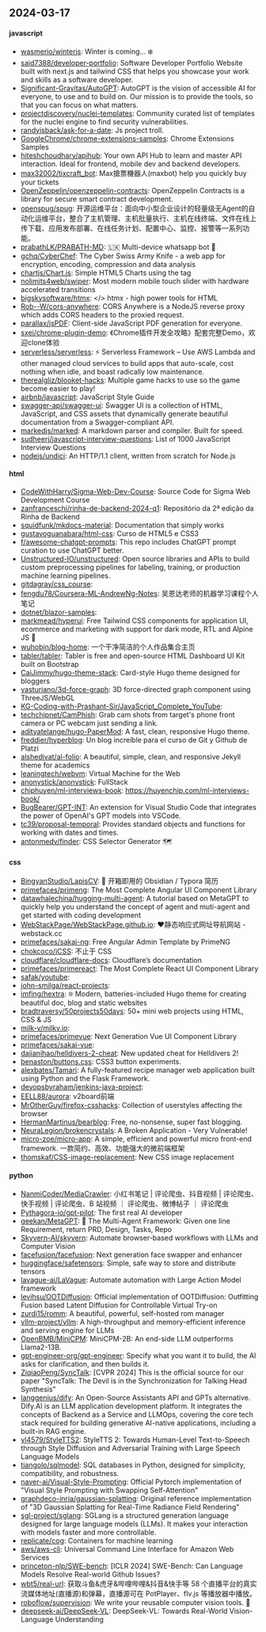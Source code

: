 ## 2024-03-17

#### javascript
* [wasmerio/winterjs](https://github.com/wasmerio/winterjs): Winter is coming... ❄️
* [said7388/developer-portfolio](https://github.com/said7388/developer-portfolio): Software Developer Portfolio Website built with next.js and tailwind CSS that helps you showcase your work and skills as a software developer.
* [Significant-Gravitas/AutoGPT](https://github.com/Significant-Gravitas/AutoGPT): AutoGPT is the vision of accessible AI for everyone, to use and to build on. Our mission is to provide the tools, so that you can focus on what matters.
* [projectdiscovery/nuclei-templates](https://github.com/projectdiscovery/nuclei-templates): Community curated list of templates for the nuclei engine to find security vulnerabilities.
* [randyisback/ask-for-a-date](https://github.com/randyisback/ask-for-a-date): Js project troll.
* [GoogleChrome/chrome-extensions-samples](https://github.com/GoogleChrome/chrome-extensions-samples): Chrome Extensions Samples
* [hiteshchoudhary/apihub](https://github.com/hiteshchoudhary/apihub): Your own API Hub to learn and master API interaction. Ideal for frontend, mobile dev and backend developers.
* [max32002/tixcraft_bot](https://github.com/max32002/tixcraft_bot): Max搶票機器人(maxbot) help you quickly buy your tickets
* [OpenZeppelin/openzeppelin-contracts](https://github.com/OpenZeppelin/openzeppelin-contracts): OpenZeppelin Contracts is a library for secure smart contract development.
* [openspug/spug](https://github.com/openspug/spug): 开源运维平台：面向中小型企业设计的轻量级无Agent的自动化运维平台，整合了主机管理、主机批量执行、主机在线终端、文件在线上传下载、应用发布部署、在线任务计划、配置中心、监控、报警等一系列功能。
* [prabathLK/PRABATH-MD](https://github.com/prabathLK/PRABATH-MD): 🇱🇰 Multi-device whatsapp bot 🎉
* [gchq/CyberChef](https://github.com/gchq/CyberChef): The Cyber Swiss Army Knife - a web app for encryption, encoding, compression and data analysis
* [chartjs/Chart.js](https://github.com/chartjs/Chart.js): Simple HTML5 Charts using the <canvas> tag
* [nolimits4web/swiper](https://github.com/nolimits4web/swiper): Most modern mobile touch slider with hardware accelerated transitions
* [bigskysoftware/htmx](https://github.com/bigskysoftware/htmx): </> htmx - high power tools for HTML
* [Rob--W/cors-anywhere](https://github.com/Rob--W/cors-anywhere): CORS Anywhere is a NodeJS reverse proxy which adds CORS headers to the proxied request.
* [parallax/jsPDF](https://github.com/parallax/jsPDF): Client-side JavaScript PDF generation for everyone.
* [sxei/chrome-plugin-demo](https://github.com/sxei/chrome-plugin-demo): 《Chrome插件开发全攻略》配套完整Demo，欢迎clone体验
* [serverless/serverless](https://github.com/serverless/serverless): ⚡ Serverless Framework – Use AWS Lambda and other managed cloud services to build apps that auto-scale, cost nothing when idle, and boast radically low maintenance.
* [therealgliz/blooket-hacks](https://github.com/therealgliz/blooket-hacks): Multiple game hacks to use so the game become easier to play!
* [airbnb/javascript](https://github.com/airbnb/javascript): JavaScript Style Guide
* [swagger-api/swagger-ui](https://github.com/swagger-api/swagger-ui): Swagger UI is a collection of HTML, JavaScript, and CSS assets that dynamically generate beautiful documentation from a Swagger-compliant API.
* [markedjs/marked](https://github.com/markedjs/marked): A markdown parser and compiler. Built for speed.
* [sudheerj/javascript-interview-questions](https://github.com/sudheerj/javascript-interview-questions): List of 1000 JavaScript Interview Questions
* [nodejs/undici](https://github.com/nodejs/undici): An HTTP/1.1 client, written from scratch for Node.js

#### html
* [CodeWithHarry/Sigma-Web-Dev-Course](https://github.com/CodeWithHarry/Sigma-Web-Dev-Course): Source Code for Sigma Web Development Course
* [zanfranceschi/rinha-de-backend-2024-q1](https://github.com/zanfranceschi/rinha-de-backend-2024-q1): Repositório da 2ª edição da Rinha de Backend
* [squidfunk/mkdocs-material](https://github.com/squidfunk/mkdocs-material): Documentation that simply works
* [gustavoguanabara/html-css](https://github.com/gustavoguanabara/html-css): Curso de HTML5 e CSS3
* [f/awesome-chatgpt-prompts](https://github.com/f/awesome-chatgpt-prompts): This repo includes ChatGPT prompt curation to use ChatGPT better.
* [Unstructured-IO/unstructured](https://github.com/Unstructured-IO/unstructured): Open source libraries and APIs to build custom preprocessing pipelines for labeling, training, or production machine learning pipelines.
* [gitdagray/css_course](https://github.com/gitdagray/css_course): 
* [fengdu78/Coursera-ML-AndrewNg-Notes](https://github.com/fengdu78/Coursera-ML-AndrewNg-Notes): 吴恩达老师的机器学习课程个人笔记
* [dotnet/blazor-samples](https://github.com/dotnet/blazor-samples): 
* [markmead/hyperui](https://github.com/markmead/hyperui): Free Tailwind CSS components for application UI, ecommerce and marketing with support for dark mode, RTL and Alpine JS 🚀
* [wuhobin/blog-home](https://github.com/wuhobin/blog-home): 一个干净简洁的个人作品集合主页
* [tabler/tabler](https://github.com/tabler/tabler): Tabler is free and open-source HTML Dashboard UI Kit built on Bootstrap
* [CaiJimmy/hugo-theme-stack](https://github.com/CaiJimmy/hugo-theme-stack): Card-style Hugo theme designed for bloggers
* [vasturiano/3d-force-graph](https://github.com/vasturiano/3d-force-graph): 3D force-directed graph component using ThreeJS/WebGL
* [KG-Coding-with-Prashant-Sir/JavaScript_Complete_YouTube](https://github.com/KG-Coding-with-Prashant-Sir/JavaScript_Complete_YouTube): 
* [techchipnet/CamPhish](https://github.com/techchipnet/CamPhish): Grab cam shots from target's phone front camera or PC webcam just sending a link.
* [adityatelange/hugo-PaperMod](https://github.com/adityatelange/hugo-PaperMod): A fast, clean, responsive Hugo theme.
* [freddier/hyperblog](https://github.com/freddier/hyperblog): Un blog increíble para el curso de Git y Github de Platzi
* [alshedivat/al-folio](https://github.com/alshedivat/al-folio): A beautiful, simple, clean, and responsive Jekyll theme for academics
* [leaningtech/webvm](https://github.com/leaningtech/webvm): Virtual Machine for the Web
* [anonystick/anonystick](https://github.com/anonystick/anonystick): FullStack
* [chiphuyen/ml-interviews-book](https://github.com/chiphuyen/ml-interviews-book): https://huyenchip.com/ml-interviews-book/
* [BugBearer/GPT-INT](https://github.com/BugBearer/GPT-INT): An extension for Visual Studio Code that integrates the power of OpenAI's GPT models into VSCode.
* [tc39/proposal-temporal](https://github.com/tc39/proposal-temporal): Provides standard objects and functions for working with dates and times.
* [antonmedv/finder](https://github.com/antonmedv/finder): CSS Selector Generator 🗺

#### css
* [BingyanStudio/LapisCV](https://github.com/BingyanStudio/LapisCV): 📃 开箱即用的 Obsidian / Typora 简历
* [primefaces/primeng](https://github.com/primefaces/primeng): The Most Complete Angular UI Component Library
* [datawhalechina/hugging-multi-agent](https://github.com/datawhalechina/hugging-multi-agent): A tutorial based on MetaGPT to quickly help you understand the concept of agent and muti-agent and get started with coding development
* [WebStackPage/WebStackPage.github.io](https://github.com/WebStackPage/WebStackPage.github.io): ❤️静态响应式网址导航网站 - webstack.cc
* [primefaces/sakai-ng](https://github.com/primefaces/sakai-ng): Free Angular Admin Template by PrimeNG
* [chokcoco/iCSS](https://github.com/chokcoco/iCSS): 不止于 CSS
* [cloudflare/cloudflare-docs](https://github.com/cloudflare/cloudflare-docs): Cloudflare’s documentation
* [primefaces/primereact](https://github.com/primefaces/primereact): The Most Complete React UI Component Library
* [safak/youtube](https://github.com/safak/youtube): 
* [john-smilga/react-projects](https://github.com/john-smilga/react-projects): 
* [imfing/hextra](https://github.com/imfing/hextra): 🔯 Modern, batteries-included Hugo theme for creating beautiful doc, blog and static websites
* [bradtraversy/50projects50days](https://github.com/bradtraversy/50projects50days): 50+ mini web projects using HTML, CSS & JS
* [milk-v/milkv.io](https://github.com/milk-v/milkv.io): 
* [primefaces/primevue](https://github.com/primefaces/primevue): Next Generation Vue UI Component Library
* [primefaces/sakai-vue](https://github.com/primefaces/sakai-vue): 
* [dajianihao/helldivers-2-cheat](https://github.com/dajianihao/helldivers-2-cheat): New updated cheat for Helldivers 2!
* [benaston/buttons.css](https://github.com/benaston/buttons.css): CSS3 button experiments.
* [alexbates/Tamari](https://github.com/alexbates/Tamari): A fully-featured recipe manager web application built using Python and the Flask Framework.
* [devopsbyraham/jenkins-java-project](https://github.com/devopsbyraham/jenkins-java-project): 
* [EELL88/aurora](https://github.com/EELL88/aurora): v2board前端
* [MrOtherGuy/firefox-csshacks](https://github.com/MrOtherGuy/firefox-csshacks): Collection of userstyles affecting the browser
* [HermanMartinus/bearblog](https://github.com/HermanMartinus/bearblog): Free, no-nonsense, super fast blogging.
* [NeuraLegion/brokencrystals](https://github.com/NeuraLegion/brokencrystals): A Broken Application - Very Vulnerable!
* [micro-zoe/micro-app](https://github.com/micro-zoe/micro-app): A simple, efficient and powerful micro front-end framework. 一款简约、高效、功能强大的微前端框架
* [thomskaf/CSS-image-replacement](https://github.com/thomskaf/CSS-image-replacement): New CSS image replacement

#### python
* [NanmiCoder/MediaCrawler](https://github.com/NanmiCoder/MediaCrawler): 小红书笔记 | 评论爬虫、抖音视频 | 评论爬虫、快手视频 | 评论爬虫、B 站视频 ｜ 评论爬虫、微博帖子 ｜ 评论爬虫
* [Pythagora-io/gpt-pilot](https://github.com/Pythagora-io/gpt-pilot): The first real AI developer
* [geekan/MetaGPT](https://github.com/geekan/MetaGPT): 🌟 The Multi-Agent Framework: Given one line Requirement, return PRD, Design, Tasks, Repo
* [Skyvern-AI/skyvern](https://github.com/Skyvern-AI/skyvern): Automate browser-based workflows with LLMs and Computer Vision
* [facefusion/facefusion](https://github.com/facefusion/facefusion): Next generation face swapper and enhancer
* [huggingface/safetensors](https://github.com/huggingface/safetensors): Simple, safe way to store and distribute tensors
* [lavague-ai/LaVague](https://github.com/lavague-ai/LaVague): Automate automation with Large Action Model framework
* [levihsu/OOTDiffusion](https://github.com/levihsu/OOTDiffusion): Official implementation of OOTDiffusion: Outfitting Fusion based Latent Diffusion for Controllable Virtual Try-on
* [zurdi15/romm](https://github.com/zurdi15/romm): A beautiful, powerful, self-hosted rom manager
* [vllm-project/vllm](https://github.com/vllm-project/vllm): A high-throughput and memory-efficient inference and serving engine for LLMs
* [OpenBMB/MiniCPM](https://github.com/OpenBMB/MiniCPM): MiniCPM-2B: An end-side LLM outperforms Llama2-13B.
* [gpt-engineer-org/gpt-engineer](https://github.com/gpt-engineer-org/gpt-engineer): Specify what you want it to build, the AI asks for clarification, and then builds it.
* [ZiqiaoPeng/SyncTalk](https://github.com/ZiqiaoPeng/SyncTalk): [CVPR 2024] This is the official source for our paper "SyncTalk: The Devil is in the Synchronization for Talking Head Synthesis"
* [langgenius/dify](https://github.com/langgenius/dify): An Open-Source Assistants API and GPTs alternative. Dify.AI is an LLM application development platform. It integrates the concepts of Backend as a Service and LLMOps, covering the core tech stack required for building generative AI-native applications, including a built-in RAG engine.
* [yl4579/StyleTTS2](https://github.com/yl4579/StyleTTS2): StyleTTS 2: Towards Human-Level Text-to-Speech through Style Diffusion and Adversarial Training with Large Speech Language Models
* [tiangolo/sqlmodel](https://github.com/tiangolo/sqlmodel): SQL databases in Python, designed for simplicity, compatibility, and robustness.
* [naver-ai/Visual-Style-Prompting](https://github.com/naver-ai/Visual-Style-Prompting): Official Pytorch implementation of "Visual Style Prompting with Swapping Self-Attention"
* [graphdeco-inria/gaussian-splatting](https://github.com/graphdeco-inria/gaussian-splatting): Original reference implementation of "3D Gaussian Splatting for Real-Time Radiance Field Rendering"
* [sgl-project/sglang](https://github.com/sgl-project/sglang): SGLang is a structured generation language designed for large language models (LLMs). It makes your interaction with models faster and more controllable.
* [replicate/cog](https://github.com/replicate/cog): Containers for machine learning
* [aws/aws-cli](https://github.com/aws/aws-cli): Universal Command Line Interface for Amazon Web Services
* [princeton-nlp/SWE-bench](https://github.com/princeton-nlp/SWE-bench): [ICLR 2024] SWE-Bench: Can Language Models Resolve Real-world Github Issues?
* [wbt5/real-url](https://github.com/wbt5/real-url): 获取斗鱼&虎牙&哔哩哔哩&抖音&快手等 58 个直播平台的真实流媒体地址(直播源)和弹幕，直播源可在 PotPlayer、flv.js 等播放器中播放。
* [roboflow/supervision](https://github.com/roboflow/supervision): We write your reusable computer vision tools. 💜
* [deepseek-ai/DeepSeek-VL](https://github.com/deepseek-ai/DeepSeek-VL): DeepSeek-VL: Towards Real-World Vision-Language Understanding

